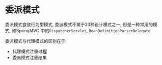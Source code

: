 # 委派模式

委派模式食欲行为型模式, 委派模式不属于23种设计模式之一, 
但是一种常用的模式, 如SpringMVC 中的`DispatcherServlet`, `BeanDefinitionParserDelegate`

委派模式与代理模式的区别在于:
- 代理模式注重过程
- 委派模式注重结果

